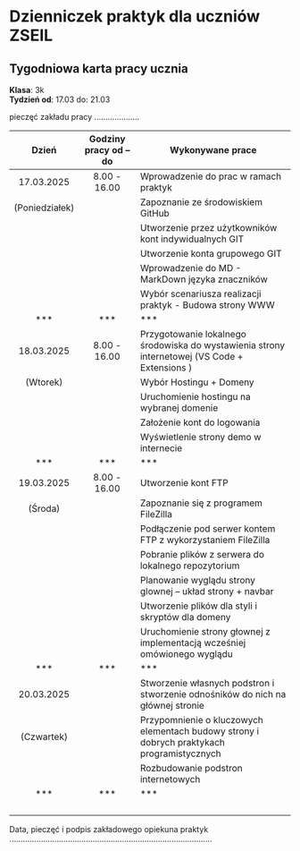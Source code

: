 # Dzienniczek praktyk dla uczniów ZSEIL 


## Tygodniowa karta pracy ucznia
**Klasa**: 3k  
**Tydzień od**: 17.03 do: 21.03

pieczęć zakładu pracy
....................
                  



| Dzień        | Godziny pracy od – do | Wykonywane prace                                   |
| :-------------: | :----------------------: |------------------------------------------------------|
| 17.03.2025  |    8.00 - 16.00      | Wprowadzenie do prac w ramach praktyk              |
|(Poniedziałek)|                     | Zapoznanie ze środowiskiem GitHub                  |
|             |                      | Utworzenie przez użytkowników kont indywidualnych GIT |
|             |                      | Utworzenie konta grupowego GIT                     |
|             |                      | Wprowadzenie do MD - MarkDown języka znaczników    |
|             |                      | Wybór scenariusza realizacji praktyk - Budowa strony WWW |
|***          |***                   | ***                                              |
| 18.03.2025  | 8.00 - 16.00         | Przygotowanie lokalnego środowiska do wystawienia strony internetowej (VS Code + Extensions ) |
| (Wtorek)    |                      | Wybór Hostingu + Domeny                          |
|             |                      | Uruchomienie hostingu na wybranej domenie        |
|             |                      | Założenie kont do logowania                      |
|             |                      | Wyświetlenie strony demo w internecie            |
|***          |***                   |***                                               |
| 19.03.2025  |  8.00 - 16.00        | Utworzenie kont FTP                              |
| (Środa)     |                      | Zapoznanie się z programem FileZilla             |
|             |                      | Podłączenie pod serwer kontem FTP z wykorzystaniem FileZilla|
|             |                      | Pobranie plików z serwera do lokalnego repozytorium |
|             |                      | Planowanie wyglądu strony glownej – układ strony + navbar    |
|             |                      | Utworzenie  plików dla styli i skryptów dla domeny   |
|             |                      | Uruchomienie strony głownej z implementacją wcześniej omówionego wyglądu |
|***          |***                   |***                                                               |
| 20.03.2025  |                      | Stworzenie własnych podstron i stworzenie odnośników do nich na głównej stronie |
| (Czwartek)  |                      | Przypomnienie o kluczowych elementach budowy strony  i dobrych praktykach programistycznych |
|             |                      | Rozbudowanie podstron internetowych                           |
| ***         | ***                  | ***                                                           |
|             |                      |                                                               |
|             |                      |                                                               |
|             |                      |                                                               |
|             |                      |                                                               |


 

 
 




Data, pieczęć i podpis zakładowego opiekuna praktyk 
……………………………………………………………………………… 


